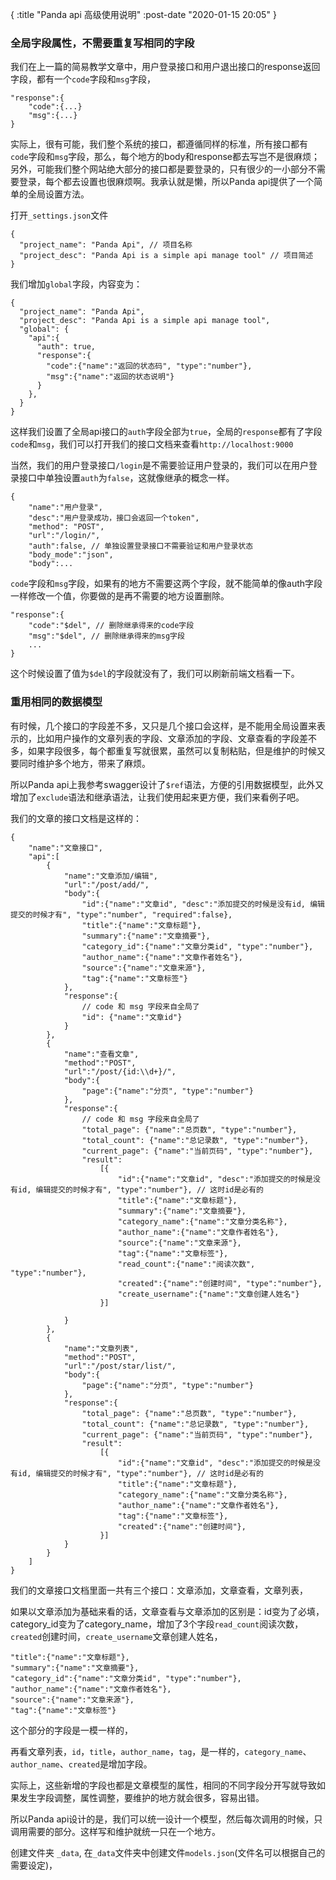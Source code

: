 {
    :title "Panda api 高级使用说明"
    :post-date "2020-01-15 20:05"
}


### 全局字段属性，不需要重复写相同的字段
我们在上一篇的简易教学文章中，用户登录接口和用户退出接口的response返回字段，都有一个`code`字段和`msg`字段，
```.language-json
"response":{
    "code":{...}
    "msg":{...}
}
```

实际上，很有可能，我们整个系统的接口，都遵循同样的标准，所有接口都有`code`字段和`msg`字段，那么，每个地方的body和response都去写岂不是很麻烦；另外，可能我们整个网站绝大部分的接口都是要登录的，只有很少的一小部分不需要登录，每个都去设置也很麻烦啊。我承认就是懒，所以Panda api提供了一个简单的全局设置方法。

打开`_settings.json`文件
```.language-json
{
  "project_name": "Panda Api", // 项目名称
  "project_desc": "Panda Api is a simple api manage tool" // 项目简述
}
```

我们增加`global`字段，内容变为：

```.language-json
{
  "project_name": "Panda Api",
  "project_desc": "Panda Api is a simple api manage tool",
  "global": {
    "api":{
      "auth": true,
      "response":{
        "code":{"name":"返回的状态码", "type":"number"},
        "msg":{"name":"返回的状态说明"}
      }
    },
  }
}
```

这样我们设置了全局api接口的`auth`字段全部为`true`，全局的`response`都有了字段`code`和`msg`，我们可以打开我们的接口文档来查看`http://localhost:9000`

当然，我们的用户登录接口`/login`是不需要验证用户登录的，我们可以在用户登录接口中单独设置`auth`为`false`，这就像继承的概念一样。
```.language-json
{
    "name":"用户登录",
    "desc":"用户登录成功，接口会返回一个token",
    "method": "POST",
    "url":"/login/",
    "auth":false, // 单独设置登录接口不需要验证和用户登录状态
    "body_mode":"json",
    "body":...
```
`code`字段和`msg`字段，如果有的地方不需要这两个字段，就不能简单的像auth字段一样修改一个值，你要做的是再不需要的地方设置删除。

```.language-json
"response":{
    "code":"$del", // 删除继承得来的code字段
    "msg":"$del", // 删除继承得来的msg字段
    ...
}
```

这个时候设置了值为`$del`的字段就没有了，我们可以刷新前端文档看一下。

### 重用相同的数据模型

有时候，几个接口的字段差不多，又只是几个接口会这样，是不能用全局设置来表示的，比如用户操作的文章列表的字段、文章添加的字段、文章查看的字段差不多，如果字段很多，每个都重复写就很累，虽然可以复制粘贴，但是维护的时候又要同时维护多个地方，带来了麻烦。

所以Panda api上我参考swagger设计了`$ref`语法，方便的引用数据模型，此外又增加了`exclude`语法和继承语法，让我们使用起来更方便，我们来看例子吧。


我们的文章的接口文档是这样的：

```.language-json
{
    "name":"文章接口",
    "api":[
        {
            "name":"文章添加/编辑",
            "url":"/post/add/",
            "body":{
                "id":{"name":"文章id", "desc":"添加提交的时候是没有id, 编辑提交的时候才有", "type":"number", "required":false},
                "title":{"name":"文章标题"},
                "summary":{"name":"文章摘要"},
                "category_id":{"name":"文章分类id", "type":"number"},
                "author_name":{"name":"文章作者姓名"},
                "source":{"name":"文章来源"},
                "tag":{"name":"文章标签"}
            },
            "response":{
                // code 和 msg 字段来自全局了
                "id": {"name":"文章id"}
            }
        },
        {
            "name":"查看文章",
            "method":"POST",
            "url":"/post/{id:\\d+}/",
            "body":{
                "page":{"name":"分页", "type":"number"}
            },
            "response":{
                // code 和 msg 字段来自全局了
                "total_page": {"name":"总页数", "type":"number"},
                "total_count": {"name":"总记录数", "type":"number"},
                "current_page": {"name":"当前页码", "type":"number"},
                "result": 
                    [{
                        "id":{"name":"文章id", "desc":"添加提交的时候是没有id, 编辑提交的时候才有", "type":"number"}, // 这时id是必有的
                        "title":{"name":"文章标题"},
                        "summary":{"name":"文章摘要"},
                        "category_name":{"name":"文章分类名称"},
                        "author_name":{"name":"文章作者姓名"},
                        "source":{"name":"文章来源"},
                        "tag":{"name":"文章标签"},
                        "read_count":{"name":"阅读次数", "type":"number"},
                        "created":{"name":"创建时间", "type":"number"},
                        "create_username":{"name":"文章创建人姓名"}
                    }]
                
            }
        },
        {
            "name":"文章列表",
            "method":"POST",
            "url":"/post/star/list/",
            "body":{
                "page":{"name":"分页", "type":"number"}
            },
            "response":{
                "total_page": {"name":"总页数", "type":"number"},
                "total_count": {"name":"总记录数", "type":"number"},
                "current_page": {"name":"当前页码", "type":"number"},
                "result": 
                    [{
                        "id":{"name":"文章id", "desc":"添加提交的时候是没有id, 编辑提交的时候才有", "type":"number"}, // 这时id是必有的
                        "title":{"name":"文章标题"},
                        "category_name":{"name":"文章分类名称"},
                        "author_name":{"name":"文章作者姓名"},
                        "tag":{"name":"文章标签"},
                        "created":{"name":"创建时间"},
                    }]
            }
        }
    ]
}
```

我们的文章接口文档里面一共有三个接口：文章添加，文章查看，文章列表，

如果以文章添加为基础来看的话，文章查看与文章添加的区别是：id变为了必填，category_id变为了category_name，增加了3个字段`read_count`阅读次数，`created`创建时间，`create_username`文章创建人姓名，

```.language-json
"title":{"name":"文章标题"},
"summary":{"name":"文章摘要"},
"category_id":{"name":"文章分类id", "type":"number"},
"author_name":{"name":"文章作者姓名"},
"source":{"name":"文章来源"},
"tag":{"name":"文章标签"}
```
这个部分的字段是一模一样的，

再看文章列表，`id`，`title`，`author_name`，`tag`，是一样的，`category_name`、`author_name`、`created`是增加字段。

实际上，这些新增的字段也都是文章模型的属性，相同的不同字段分开写就导致如果发生字段调整，属性调整，要维护的地方就会很多，容易出错。

所以Panda api设计的是，我们可以统一设计一个模型，然后每次调用的时候，只调用需要的部分。这样写和维护就统一只在一个地方。

创建文件夹 `_data`, 在`_data`文件夹中创建文件`models.json`(文件名可以根据自己的需要设定)，

